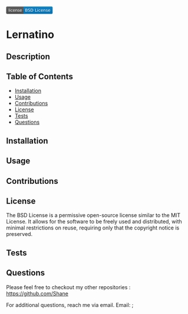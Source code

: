 
<svg xmlns="http://www.w3.org/2000/svg" xmlns:xlink="http://www.w3.org/1999/xlink" width="126" height="20" role="img" aria-label="license: BSD License"><title>license: BSD License</title><linearGradient id="s" x2="0" y2="100%"><stop offset="0" stop-color="#bbb" stop-opacity=".1"/><stop offset="1" stop-opacity=".1"/></linearGradient><clipPath id="r"><rect width="126" height="20" rx="3" fill="#fff"/></clipPath><g clip-path="url(#r)"><rect width="47" height="20" fill="#555"/><rect x="47" width="79" height="20" fill="#007ec6"/><rect width="126" height="20" fill="url(#s)"/></g><g fill="#fff" text-anchor="middle" font-family="Verdana,Geneva,DejaVu Sans,sans-serif" text-rendering="geometricPrecision" font-size="110"><text aria-hidden="true" x="245" y="150" fill="#010101" fill-opacity=".3" transform="scale(.1)" textLength="370">license</text><text x="245" y="140" transform="scale(.1)" fill="#fff" textLength="370">license</text><text aria-hidden="true" x="855" y="150" fill="#010101" fill-opacity=".3" transform="scale(.1)" textLength="690">BSD License</text><text x="855" y="140" transform="scale(.1)" fill="#fff" textLength="690">BSD License</text></g></svg>

# Lernatino 

## Description



## Table of Contents

- [Installation](#installation)
- [Usage](#usage)
- [Contributions](#contributions)
- [License](#license)
- [Tests](#tests)
- [Questions](#questions)

## Installation



## Usage



## Contributions



## License

The BSD License is a permissive open-source license similar to the MIT License. It allows for the software to be freely used and distributed, with minimal restrictions on reuse, requiring only that the copyright notice is preserved.

## Tests



## Questions

Please feel free to checkout my other repositories : <https://github.com/Shane>

For additional questions, reach me via email. Email: <Shane>;
